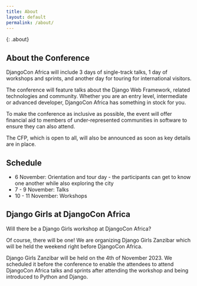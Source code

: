 ```yaml
---
title: About
layout: default
permalink: /about/
---
```

{: .about}
## About the Conference
DjangoCon Africa will include 3 days of single-track talks, 1 day of workshops and sprints, and another day for touring for international visitors. 

The conference will feature talks about the Django Web Framework, related technologies and community. Whether you are an entry level, intermediate or advanced developer, DjangoCon Africa has something in stock for you.

To make the conference as inclusive as possible, the event will offer financial aid to members of under-represented communities in software to ensure they can also attend. 

The CFP, which is open to all, will also be announced as soon as key details are in place.

## Schedule

- 6 November: Orientation and tour day - the participants can get to know one another while also exploring the city
- 7 - 9 November: Talks 
- 10 - 11 November: Workshops

## Django Girls at DjangoCon Africa

Will there be a Django Girls workshop at DjangoCon Africa? 

Of course, there will be one! We are organizing Django Girls Zanzibar which will be held the weekend right before DjangoCon Africa. 

Django Girls Zanzibar will be held on the 4th of November 2023. We scheduled it before the conference to enable the attendees to attend DjangoCon Africa talks and sprints after attending the workshop and being introduced to Python and Django.


<!-- - [hello@djangocon.africa](mailto:{{ site.contact_us_email }})
- [sponsors@djangocon.africa](mailto:{{ site.sponsors_email }})
- [conduct@djangocon.africa](mailto:{{ site.conduct_email }})
- [visas@djangocon.africa](mailto:{{ site.visa_email }}) -->
